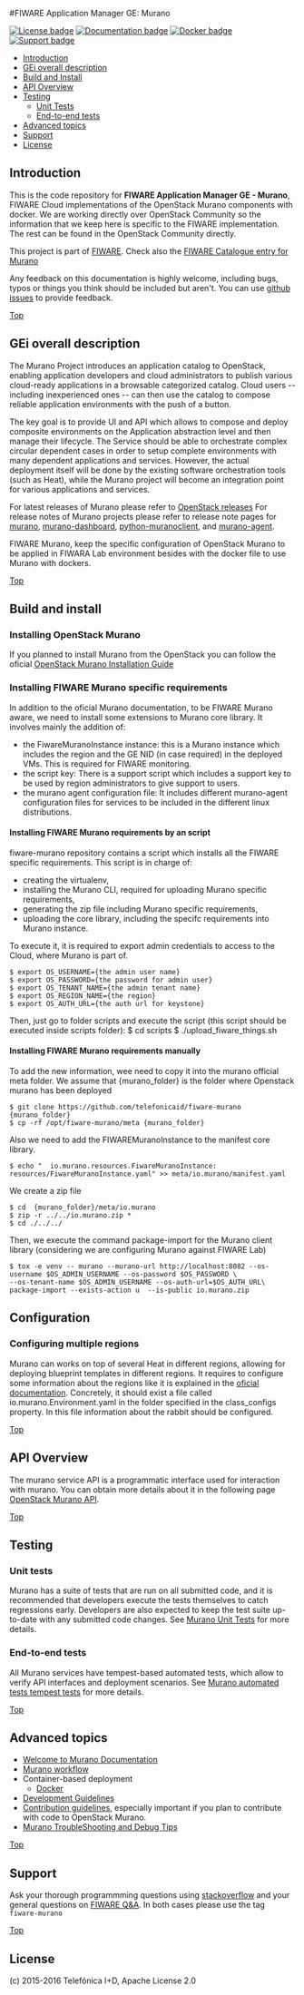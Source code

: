 #<a name="top"></a>FIWARE Application Manager GE: Murano

[![License badge](https://img.shields.io/badge/license-Apache_2.0-blue.svg)](LICENSE)
[![Documentation badge](https://readthedocs.org/projects/fiware-murano/badge/?version=latest)](http://fiware-murano.readthedocs.org/en/latest/?badge=latest)
[![Docker badge](https://img.shields.io/docker/pulls/fiware/murano.svg)](https://hub.docker.com/r/fiware/murano/)
[![Support badge]( https://img.shields.io/badge/support-sof-yellowgreen.svg)](http://stackoverflow.com/questions/tagged/fiware-murano)

* [Introduction](#introduction)
* [GEi overall description](#gei-overall-description)
* [Build and Install](#build-and-install)
* [API Overview](#api-overview)
* [Testing](#testing)
    * [Unit Tests](#unit-tests)
    * [End-to-end tests](#end-to-end-tests)
* [Advanced topics](#advanced-topics)
* [Support](#support)
* [License](#license)


## Introduction

This is the code repository for **FIWARE Application Manager GE - Murano**, FIWARE Cloud implementations of the OpenStack Murano components with docker. We are working directly over OpenStack Community so the information that we keep here is specific to the FIWARE implementation. The rest can be found in the OpenStack Community directly.

This project is part of [FIWARE](http://www.fiware.org). Check also the [FIWARE Catalogue entry for Murano](http://catalogue.fiware.org/enablers/application-management-murano)

Any feedback on this documentation is highly welcome, including bugs, typos
or things you think should be included but aren't. You can use [github issues](https://github.com/telefonicaid/fiware-murano/issues/new) to provide feedback.

[Top](#top)

## GEi overall description
The Murano Project introduces an application catalog to OpenStack, enabling application developers and cloud administrators to publish various cloud-ready applications in a browsable categorized catalog. Cloud users -- including inexperienced ones -- can then use the catalog to compose reliable application environments with the push of a button.

The key goal is to provide UI and API which allows to compose and deploy composite environments on the Application abstraction level and then manage their lifecycle. The Service should be able to orchestrate complex circular dependent cases in order to setup complete environments with many dependent applications and services. However, the actual deployment itself will be done by the existing software orchestration tools (such as Heat), while the Murano project will become an integration point for various applications and services.

For latest releases of Murano please refer to [OpenStack releases](http://releases.openstack.org) For release notes of Murano projects please refer to release note pages for [murano](http://docs.openstack.org/releasenotes/murano/index.html), [murano-dashboard](http://docs.openstack.org/releasenotes/murano-dashboard/index.html), [python-muranoclient](http://docs.openstack.org/releasenotes/python-muranoclient/index.html), and [murano-agent](http://docs.openstack.org/releasenotes/murano-agent/index.html). 

FIWARE Murano, keep the specific configuration of OpenStack Murano to be applied in FIWARA Lab environment besides with the docker file to use Murano with dockers.

[Top](#top)

## Build and install

### Installing OpenStack Murano

If you planned to install Murano from the OpenStack you can follow the oficial [OpenStack Murano Installation Guide](http://murano.readthedocs.io/en/stable-liberty/install/index.html)


### Installing FIWARE Murano specific requirements

In addition to the oficial Murano documentation, to be FIWARE Murano aware, we need to install some extensions to Murano core library.
It involves mainly the addition of:

-   the FiwareMuranoInstance instance: this is a Murano instance which includes the region and the GE NID (in case required) in the deployed VMs. This is
 required for FIWARE monitoring.
-   the script key: There is a support script which includes a support key to be used by region administrators to give support to users.
-   the murano agent configuration file: It includes different murano-agent configuration files for services to be included in the different
  linux distributions.

#### Installing FIWARE Murano requirements by an script
fiware-murano repository contains a script which installs all the FIWARE specific requirements. This script is in charge of:
- creating the virtualenv,
- installing the Murano CLI, required for uploading Murano specific requirements,
- generating the zip file including Murano specific requirements,
- uploading the core library, including the specifc requirements into Murano instance.

To execute it, it is required to export admin credentials to access to the Cloud, where Murano is part of.

    $ export OS_USERNAME={the admin user name}
    $ export OS_PASSWORD={the password for admin user}
    $ export OS_TENANT_NAME={the admin tenant name}
    $ export OS_REGION_NAME={the region}
    $ export OS_AUTH_URL={the auth url for keystone}

Then, just go to folder scripts and execute the script (this script should be executed inside scripts folder):
    $ cd scripts
    $ ./upload_fiware_things.sh

#### Installing FIWARE Murano requirements manually
To add the new information, wee need to copy it into the murano official meta folder.  We assume that {murano_folder} is the folder where
Openstack murano has been deployed

    $ git clone https://github.com/telefonicaid/fiware-murano {murano_folder}
    $ cp -rf /opt/fiware-murano/meta {murano_folder}

Also we need to add the FIWAREMuranoInstance to the manifest core library.

    $ echo "  io.murano.resources.FiwareMuranoInstance: resources/FiwareMuranoInstance.yaml" >> meta/io.murano/manifest.yaml

We create a zip file

    $ cd  {murano_folder}/meta/io.murano
    $ zip -r ../../io.murano.zip *
    $ cd ./../../

Then, we execute the command package-import for the Murano client library (considering we are configuring Murano against FIWARE Lab)

    $ tox -e venv -- murano --murano-url http://localhost:8082 --os-username $OS_ADMIN_USERNAME --os-password $OS_PASSWORD \
    --os-tenant-name $OS_ADMIN_USERNAME --os-auth-url=$OS_AUTH_URL\
    package-import --exists-action u  --is-public io.murano.zip

## Configuration
### Configuring multiple regions
Murano can works on top of several Heat in different regions, allowing for deploying blueprint templates in different regions. It requires to configure some information about the regions like it is explained in the [oficial documentation](http://docs.openstack.org/developer/murano/articles/multi_region.html). Concretely, it should exist a file called io.murano.Environment.yaml in the folder specified in the class_configs property. In this file information about the rabbit should be configured. 

[Top](#top)

## API Overview

The murano service API is a programmatic interface used for interaction with murano. You can obtain more details about it in the following page [OpenStack Murano API](http://docs.openstack.org/developer/murano/specification/index.html).

[Top](#top)

## Testing

### Unit tests
Murano has a suite of tests that are run on all submitted code, and it is recommended that developers execute the tests themselves to catch regressions early. Developers are also expected to keep the test suite up-to-date with any submitted code changes. See [Murano Unit Tests](http://docs.openstack.org/developer/murano/guidelines.html#testing-guidelines) for more details.

### End-to-end tests
All Murano services have tempest-based automated tests, which allow to verify API interfaces and deployment scenarios. See [Murano automated tests tempest tests](http://murano.readthedocs.io/en/stable-liberty/articles/test_docs.html#murano-automated-tests-tempest-tests) for more details.

[Top](#top)

## Advanced topics

* [Welcome to Murano Documentation](http://murano.readthedocs.io/en/stable-liberty/)
* [Murano workflow](http://murano.readthedocs.io/en/stable-liberty/articles/workflow.html)
* Container-based deployment
  * [Docker](docker/README.md)
* [Development Guidelines](http://murano.readthedocs.io/en/stable-liberty/guidelines.html)
* [Contribution guidelines](http://murano.readthedocs.io/en/stable-liberty/contributing.html), especially important if you plan to contribute with code
  to OpenStack Murano.
* [Murano TroubleShooting and Debug Tips](http://murano.readthedocs.io/en/stable-liberty/articles/debug_tips.html)

[Top](#top)

## Support

Ask your thorough programmming questions using [stackoverflow](http://stackoverflow.com/questions/ask)
and your general questions on [FIWARE Q&A](https://ask.fiware.org). In both cases please use the tag `fiware-murano`

[Top](#top)

## License

\(c) 2015-2016 Telefónica I+D, Apache License 2.0
